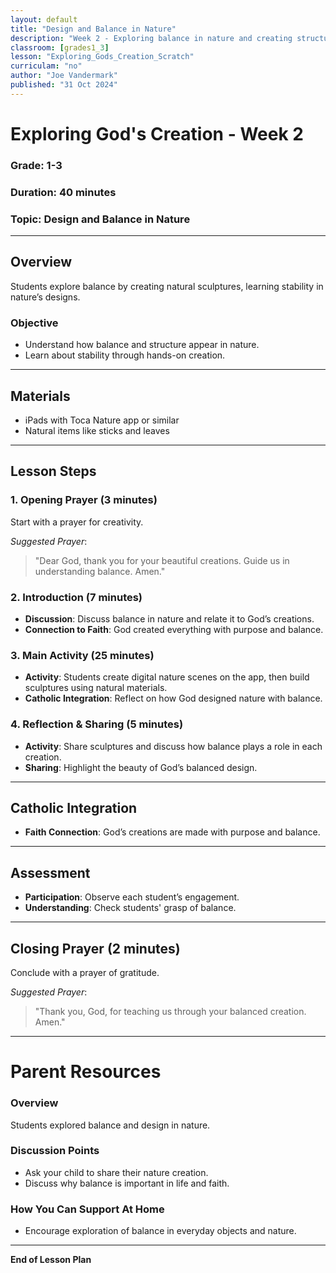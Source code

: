 ```yaml
---
layout: default
title: "Design and Balance in Nature"
description: "Week 2 - Exploring balance in nature and creating structures that reflect God’s design."
classroom: [grades1_3]
lesson: "Exploring_Gods_Creation_Scratch"
curriculam: "no"
author: "Joe Vandermark"
published: "31 Oct 2024"
---
```


# Exploring God's Creation - Week 2

### **Grade**: 1-3  
### **Duration**: 40 minutes  
### **Topic**: Design and Balance in Nature

---

## **Overview**
Students explore balance by creating natural sculptures, learning stability in nature’s designs.

### **Objective**
- Understand how balance and structure appear in nature.
- Learn about stability through hands-on creation.

---

## **Materials**
- iPads with Toca Nature app or similar
- Natural items like sticks and leaves

---

## **Lesson Steps**

### **1. Opening Prayer (3 minutes)**
Start with a prayer for creativity.

_Suggested Prayer_:  
> "Dear God, thank you for your beautiful creations. Guide us in understanding balance. Amen."

### **2. Introduction (7 minutes)**
- **Discussion**: Discuss balance in nature and relate it to God’s creations.
- **Connection to Faith**: God created everything with purpose and balance.

### **3. Main Activity (25 minutes)**
- **Activity**: Students create digital nature scenes on the app, then build sculptures using natural materials.
- **Catholic Integration**: Reflect on how God designed nature with balance.

### **4. Reflection & Sharing (5 minutes)**
- **Activity**: Share sculptures and discuss how balance plays a role in each creation.
- **Sharing**: Highlight the beauty of God’s balanced design.

---

## **Catholic Integration**
- **Faith Connection**: God’s creations are made with purpose and balance.

---

## **Assessment**
- **Participation**: Observe each student’s engagement.
- **Understanding**: Check students' grasp of balance.

---

## **Closing Prayer (2 minutes)**
Conclude with a prayer of gratitude.

_Suggested Prayer_:  
> "Thank you, God, for teaching us through your balanced creation. Amen."

---

# Parent Resources

### **Overview**
Students explored balance and design in nature.

### **Discussion Points**
- Ask your child to share their nature creation.
- Discuss why balance is important in life and faith.

### **How You Can Support At Home**
- Encourage exploration of balance in everyday objects and nature.

---

**End of Lesson Plan**
